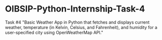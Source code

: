 # OIBSIP-Python-Internship-Task-4
Task #4 "Basic Weather App in Python that fetches and displays current weather, temperature (in Kelvin, Celsius, and Fahrenheit), and humidity for a user-specified city using OpenWeatherMap API."
